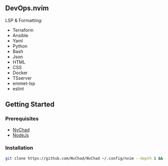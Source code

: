 <!-- DevOps.nvim -->
## DevOps.nvim

LSP & Formatting:
* Terraform
* Ansible
* Yaml
* Python
* Bash
* Json
* HTML
* CSS
* Docker
* TSserver
* emmet-lsp
* eslint

<!-- GETTING STARTED -->
## Getting Started
### Prerequisites

* [NvChad](http://github.com/nvchad/nvchad)
* [NodeJs](http://nodejs.org)


### Installation
```sh
git clone https://github.com/NvChad/NvChad ~/.config/nvim --depth 1 && git clone https://github.com/YamlEngineer/DevOps.nvim.git ~/.config/nvim/lua/custom && nvim
```

